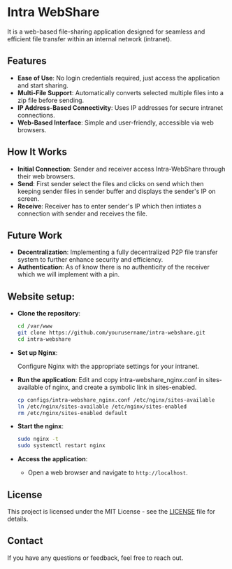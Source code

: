 # Intra WebShare

It is a web-based file-sharing application designed for seamless and efficient file transfer within an internal network (intranet).

## Features

- **Ease of Use**: No login credentials required, just access the application and start sharing.
- **Multi-File Support**: Automatically converts selected multiple files into a zip file before sending.
- **IP Address-Based Connectivity**: Uses IP addresses for secure intranet connections.
- **Web-Based Interface**: Simple and user-friendly, accessible via web browsers.

## How It Works

- **Initial Connection**: Sender and receiver access Intra-WebShare through their web browsers.
- **Send**: First sender select the files and clicks on send which then keeping sender files in sender buffer and displays the sender's IP on screen. 
- **Receive**: Receiver has to enter sender's IP which then intiates a connection with sender and receives the file.


## Future Work

- **Decentralization**: Implementing a fully decentralized P2P file transfer system to further enhance security and efficiency.
- **Authentication**: As of know there is no authenticity of the receiver which we will implement with a pin.

## Website setup:

- **Clone the repository**:
    ```bash
    cd /var/www
    git clone https://github.com/yourusername/intra-webshare.git
    cd intra-webshare
    ```

- **Set up Nginx**:
    
    Configure Nginx with the appropriate settings for your intranet.

- **Run the application**:
    Edit and copy intra-webshare_nginx.conf in sites-available of nginx, and create a symbolic link in sites-enabled.
    ```bash
    cp configs/intra-webshare_nginx.conf /etc/nginx/sites-available
    ln /etc/nginx/sites-available /etc/nginx/sites-enabled
    rm /etc/nginx/sites-enabled default
    ```
- **Start the nginx**:
    ```bash
    sudo nginx -t
    sudo systemctl restart nginx
    ```
- **Access the application**:
    - Open a web browser and navigate to `http://localhost`.

## License

This project is licensed under the MIT License - see the [LICENSE](LICENSE) file for details.

## Contact

If you have any questions or feedback, feel free to reach out.
